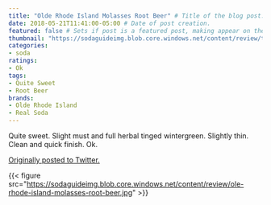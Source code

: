 ```yaml
---
title: "Olde Rhode Island Molasses Root Beer" # Title of the blog post.
date: 2018-05-21T11:41:00-05:00 # Date of post creation.
featured: false # Sets if post is a featured post, making appear on the home page side bar.
thumbnail: "https://sodaguideimg.blob.core.windows.net/content/review/thumbs/ole-rhode-island-molasses-root-beer.jpg" # Sets thumbnail image appearing inside card on homepage.
categories:
- soda
ratings:
- Ok
tags:
- Quite Sweet
- Root Beer
brands:
- Olde Rhode Island
- Real Soda
---
```


Quite sweet. Slight must and full herbal tinged wintergreen. Slightly thin. Clean and quick finish. Ok.

[Originally posted to Twitter.](https://twitter.com/Cavorter/status/998604773938130944)

{{< figure src="https://sodaguideimg.blob.core.windows.net/content/review/ole-rhode-island-molasses-root-beer.jpg" >}}